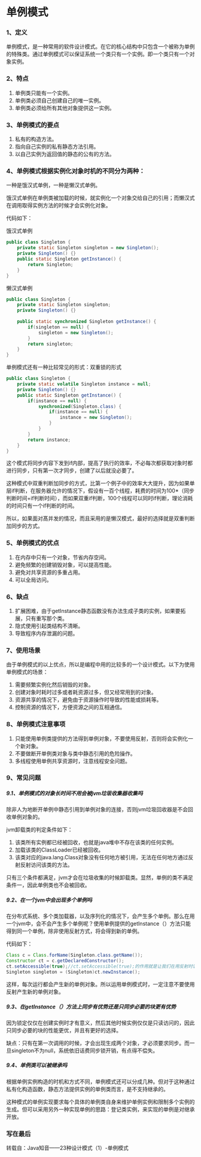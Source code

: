 # 单例模式

### 1、定义

​	单例模式，是一种常用的软件设计模式。在它的核心结构中只包含一个被称为单例的特殊类。通过单例模式可以保证系统一个类只有一个实例。即一个类只有一个对象实例。

### 2、特点

1. 单例类只能有一个实例。
2. 单例类必须自己创建自己的唯一实例。
3. 单例类必须给所有其他对象提供这一实例。

### 3、单例模式的要点

1. 私有的构造方法。
2. 指向自己实例的私有静态方法引用。
3. 以自己实例为返回值的静态的公有的方法。

### 4、单例模式根据实例化对象时机的不同分为两种：

一种是饿汉式单例，一种是懒汉式单例。

​	饿汉式单例在单例类被加载的时候，就实例化一个对象交给自己的引用；而懒汉式在调用取得实例方法的时候才会实例化对象。

代码如下：

饿汉式单例

```java
public class Singleton {
    private static Singleton singleton = new Singleton();
    private Singleton() {}
    public static Singleton getInstance() {
        return Singleton;
    }
}
```

懒汉式单例

```java
public class Singleton {
    private static Singleton singleton;
    private Singleton() {}
    
    public static synchronized Singleton getInstance() {
        if(singleton == null) {
            singleton = new Singleton();
        }
        return singleton;
    }
}
```

单例模式还有一种比较常见的形式：双重锁的形式

```java
public class Singleton {
    private static volatile Singleton instance = null;
    private Singleton() {}
    public static Singleton getInstance() {
        if(instance == null) {
            synchronized(Singleton.class) {
                if(instance == null) {
                    instance = new Singleton();
                }
            }
        }
        return instance;
    }
}
```

​	这个模式将同步内容下发到if内部，提高了执行的效率，不必每次都获取对象时都进行同步，只有第一次才同步，创建了以后就没必要了。

​	这种模式中双重判断加同步的方式，比第一个例子中的效率大大提升，因为如果单层if判断，在服务器允许的情况下，假设有一百个线程，耗费的时间为100*（同步判断时间+if判断时间），而如果双重if判断，100个线程可以同时if判断，理论消耗的时间只有一个if判断的时间。

​	所以，如果面对髙并发的情况，而且采用的是懒汉模式，最好的选择就是双重判断加同步的方式。

### 5、单例模式的优点

1. 在内存中只有一个对象，节省内存空间。
2. 避免频繁的创建销毁对象，可以提高性能。
3. 避免对共享资源的多重占用。
4. 可以全局访问。

### 6、缺点

1. 扩展困难，由于getInstance静态函数没有办法生成子类的实例，如果要拓展，只有重写那个类。
2. 隐式使用引起类结构不清晰。
3. 导致程序内存泄漏的问题。

### 7、使用场景

​	由于单例模式的以上优点，所以是编程中用的比较多的一个设计模式。以下为使用单例模式的场景：

1. 需要频繁实例化然后销毁的对象。
2. 创建对象时耗时过多或者耗资源过多，但又经常用到的对象。
3. 资源共享的情况下，避免由于资源操作时导致的性能或损耗等。
4. 控制资源的情况下，方便资源之间的互相通信。

### 8、单例模式注意事项

1. 只能使用单例类提供的方法得到单例对象，不要使用反射，否则将会实例化一个新对象。
2. 不要做断开单例类对象与类中静态引用的危险操作。
3. 多线程使用单例共享资源时，注意线程安全问题。

### 9、常见问题

##### 9.1、单例模式的对象长时间不用会被jvm垃圾收集器收集吗

除非人为地断开单例中静态引用到单例对象的连接，否则jvm垃圾回收器是不会回收单例对象的。

jvm卸载类的判定条件如下：

1. 该类所有实例都已经被回收，也就是java堆中不存在该类的任何实例。
2. 加载该类的ClassLoader已经被回收。
3. 该类对应的java.lang.Class对象没有任何地方被引用，无法在任何地方通过反射反射访问该类的方法。

只有三个条件都满足，jvm才会在垃圾收集的时候卸载类。显然，单例的类不满足条件一，因此单例类也不会被回收。

##### 9.2、在一个jvm中会出现多个单例吗

​	在分布式系统、多个类加载器，以及序列化的情况下，会产生多个单例。那么在用一个jvm中，会不会产生多个单例呢？使用单例提供的getInstance（）方法只能得到同一个单例，除非使用反射方式，将会得到新的单例。

代码如下：

```java
Class c = Class.forName(Singleton.class.getName());
Constructor ct = c.getDeclaredConstructor();
ct.setAccessible(true);//ct.setAccessible(true);的作用就是让我们在用反射时访问私有变量
Singleton singleton = (Singleton)ct.newInstance();
```

​	这样，每次运行都会产生新的单例对象。所以运用单例模式时，一定注意不要使用反射产生新的单例对象。

##### 9.3、在getInstance（）方法上同步有优势还是只同步必要的块更有优势

​	因为锁定仅仅在创建实例时才有意义，然后其他时候实例仅仅是只读访问的，因此只同步必要的块的性能更优，并且有更好的选择。

​	缺点：只有在第一次调用的时候，才会出现生成两个对象，才必须要求同步。而一旦singleton不为null，系统依旧话费同步锁开销，有点得不偿失。

##### 9.4、单例类可以被继承吗

​	根据单例实例构造的时机和方式不同，单例模式还可以分成几种。但对于这种通过私有化构造函数，静态方法提供实例的单例类而言，是不支持继承的。

​	这种模式的单例实现要求每个具体的单例类自身来维护单例实例和限制多个实例的生成。但可以采用另外一种实现单例的思路：登记类实例，来实现的单例是对继承开放。



### 写在最后

转载自：Java知音——23种设计模式（1）-单例模式